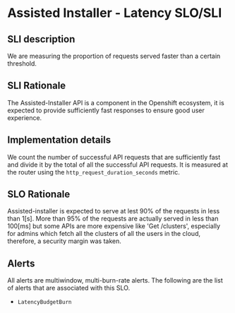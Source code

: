 # Assisted Installer - Latency SLO/SLI

## SLI description
We are measuring the proportion of requests served faster than a certain threshold.

## SLI Rationale
The Assisted-Installer API is a component in the Openshift ecosystem, it is expected to provide sufficiently fast responses to ensure good user experience.

## Implementation details
We count the number of successful API requests that are sufficiently fast and divide it by the total of all the successful API requests.
It is measured at the router using the `http_request_duration_seconds` metric.

## SLO Rationale
Assisted-installer is expected to serve at lest 90% of the requests in less than 1[s].
More than 95% of the requests are actually served in less than 100[ms] but some APIs are more expensive like 'Get /clusters',
especially for admins which fetch all the clusters of all the users in the cloud, therefore, a security margin was taken.

## Alerts
All alerts are multiwindow, multi-burn-rate alerts. The following are the list of alerts that are associated with this SLO.

- `LatencyBudgetBurn`
